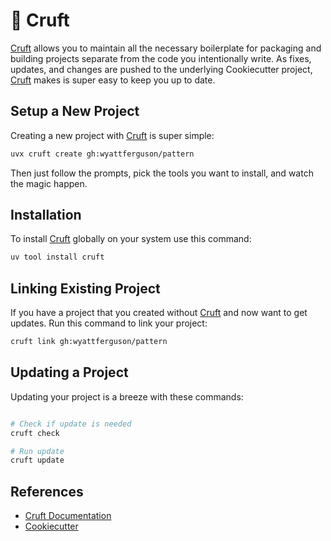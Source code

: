 # 🚚 Cruft

[Cruft] allows you to maintain all the necessary boilerplate for packaging and building projects separate from the code you intentionally write. As fixes, updates, and changes are pushed to the underlying Cookiecutter project, [Cruft] makes is super easy to keep you up to date.

## Setup a New Project

Creating a new project with [Cruft] is super simple:

```bash
uvx cruft create gh:wyattferguson/pattern
```

Then just follow the prompts, pick the tools you want to install, and watch the magic happen.

## Installation

To install [Cruft] globally on your system use this command:

```bash
uv tool install cruft
```

## Linking Existing Project

If you have a project that you created without [Cruft] and now want to get updates. Run this command to link your project:

```bash
cruft link gh:wyattferguson/pattern
```

## Updating a Project

Updating your project is a breeze with these commands:

```bash

# Check if update is needed
cruft check

# Run update
cruft update
```

## References

- [Cruft Documentation](https://cruft.github.io/cruft/)
- [Cookiecutter](https://www.cookiecutter.io/)

[Cruft]: https://cruft.github.io/cruft/
